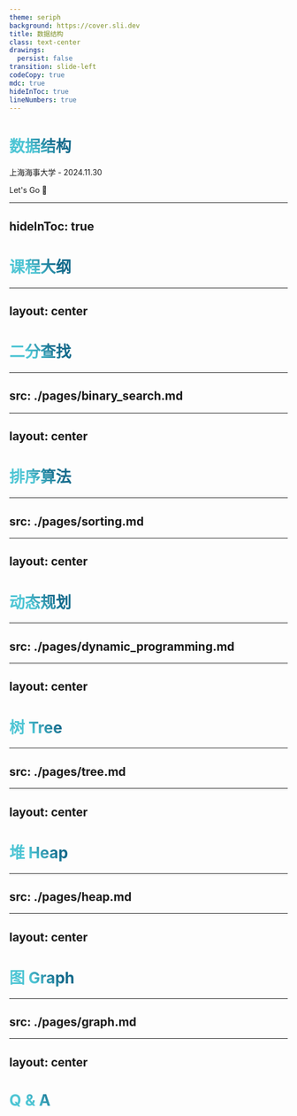 ```yaml
---
theme: seriph
background: https://cover.sli.dev
title: 数据结构
class: text-center
drawings:
  persist: false
transition: slide-left
codeCopy: true
mdc: true
hideInToc: true
lineNumbers: true
---
```


# 数据结构

上海海事大学 - 2024.11.30

<div class="pt-12">
  <span @click="$slidev.nav.next" class="px-2 py-1 rounded cursor-pointer" hover="bg-white bg-opacity-10">
    Let's Go 🚀<carbon:arrow-right class="inline"/>
  </span>
</div>

<div class="abs-br m-6 flex gap-2">
  <a href="https://github.com/MingLi19/slides" target="_blank" alt="GitHub" title="Open in GitHub"
    class="text-xl slidev-icon-btn opacity-50 !border-none !hover:text-white">
    <carbon-logo-github />
  </a>
</div>

<style>
h1 {
  background-color: #2B90B6;
  background-image: linear-gradient(45deg, #4EC5D4 10%, #146b8c 20%);
  background-size: 100%;
  -webkit-background-clip: text;
  -moz-background-clip: text;
  -webkit-text-fill-color: transparent;
  -moz-text-fill-color: transparent;
}
</style>
---
hideInToc: true
---

# 课程大纲

<Toc minDepth="1" maxDepth="2" columns="4" listClass="text-sm"></Toc>

---
layout: center
---

# 二分查找

---
src: ./pages/binary_search.md
---

---
layout: center
---

# 排序算法

---
src: ./pages/sorting.md
---

---
layout: center
---

# 动态规划

---
src: ./pages/dynamic_programming.md
---

---
layout: center
---

# 树 Tree

---
src: ./pages/tree.md
---

---
layout: center
---

# 堆 Heap

---
src: ./pages/heap.md
---

---
layout: center
---

# 图 Graph

---
src: ./pages/graph.md
---


---
layout: center
---

# Q & A